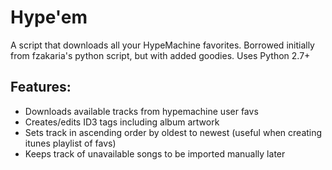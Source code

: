 # Hype'em
A script that downloads all your HypeMachine favorites. 
Borrowed initially from fzakaria's python script, but with added goodies. Uses Python 2.7+

## Features:
- Downloads available tracks from hypemachine user favs
- Creates/edits ID3 tags including album artwork
- Sets track in ascending order by oldest to newest (useful when creating itunes playlist of favs)
- Keeps track of unavailable songs to be imported manually later
